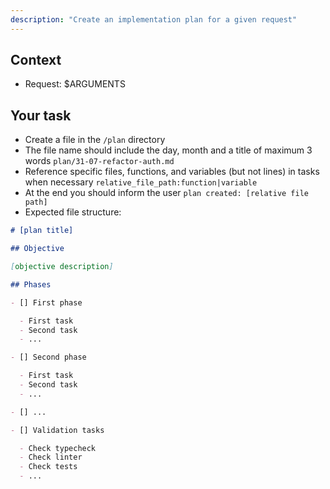 ```yaml
---
description: "Create an implementation plan for a given request"
---
```


## Context

- Request: $ARGUMENTS

## Your task

- Create a file in the `/plan` directory
- The file name should include the day, month and a title of maximum 3 words `plan/31-07-refactor-auth.md`
- Reference specific files, functions, and variables (but not lines) in tasks when necessary `relative_file_path:function|variable`
- At the end you should inform the user `plan created: [relative file path]`
- Expected file structure:

```markdown
# [plan title]

## Objective

[objective description]

## Phases

- [] First phase

  - First task
  - Second task
  - ...

- [] Second phase

  - First task
  - Second task
  - ...

- [] ...

- [] Validation tasks

  - Check typecheck
  - Check linter
  - Check tests
  - ...
```
